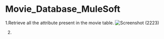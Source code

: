# Movie_Database_MuleSoft
1.Retrieve all the attribute present in the movie table.
![Screenshot (2223)](https://user-images.githubusercontent.com/48375774/136655933-95cd2069-b6b8-4e01-bd1a-f830d34c2795.png)

2.
